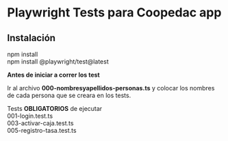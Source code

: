 # Playwright Tests para Coopedac app  
  
## Instalación  
npm install  
npm install @playwright/test@latest

**Antes de iniciar a correr los test**  

Ir al archivo **000-nombresyapellidos-personas.ts** y colocar los nombres de cada persona que se creara en los tests.  

Tests **OBLIGATORIOS** de ejecutar   
001-login.test.ts   
003-activar-caja.test.ts  
005-registro-tasa.test.ts 
